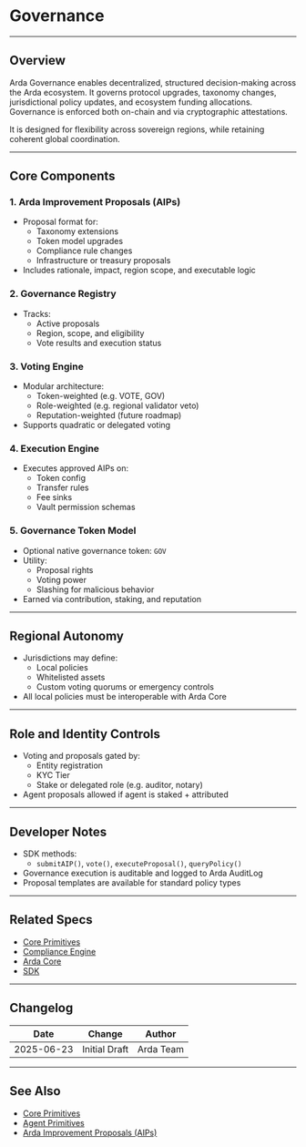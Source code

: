 # Governance

---

## Overview

Arda Governance enables decentralized, structured decision-making across the Arda ecosystem. It governs protocol upgrades, taxonomy changes, jurisdictional policy updates, and ecosystem funding allocations. Governance is enforced both on-chain and via cryptographic attestations.

It is designed for flexibility across sovereign regions, while retaining coherent global coordination.

---

## Core Components

### 1. **Arda Improvement Proposals (AIPs)**
- Proposal format for:
  - Taxonomy extensions
  - Token model upgrades
  - Compliance rule changes
  - Infrastructure or treasury proposals
- Includes rationale, impact, region scope, and executable logic

### 2. **Governance Registry**
- Tracks:
  - Active proposals
  - Region, scope, and eligibility
  - Vote results and execution status

### 3. **Voting Engine**
- Modular architecture:
  - Token-weighted (e.g. VOTE, GOV)
  - Role-weighted (e.g. regional validator veto)
  - Reputation-weighted (future roadmap)
- Supports quadratic or delegated voting

### 4. **Execution Engine**
- Executes approved AIPs on:
  - Token config
  - Transfer rules
  - Fee sinks
  - Vault permission schemas

### 5. **Governance Token Model**
- Optional native governance token: `GOV`
- Utility:
  - Proposal rights
  - Voting power
  - Slashing for malicious behavior
- Earned via contribution, staking, and reputation

---

## Regional Autonomy

- Jurisdictions may define:
  - Local policies
  - Whitelisted assets
  - Custom voting quorums or emergency controls
- All local policies must be interoperable with Arda Core

---

## Role and Identity Controls

- Voting and proposals gated by:
  - Entity registration
  - KYC Tier
  - Stake or delegated role (e.g. auditor, notary)
- Agent proposals allowed if agent is staked + attributed

---

## Developer Notes

- SDK methods:
  - `submitAIP()`, `vote()`, `executeProposal()`, `queryPolicy()`
- Governance execution is auditable and logged to Arda AuditLog
- Proposal templates are available for standard policy types

---

## Related Specs

- [Core Primitives](../primitives/core-primitives.md)
- [Compliance Engine](../protocol/compliance-engine.md)
- [Arda Core](../product/arda-core.md)
- [SDK](sdk.md)

---

## Changelog

| Date       | Change           | Author       |
|------------|------------------|--------------|
| 2025-06-23 | Initial Draft    | Arda Team    |

---

## See Also

- [Core Primitives](../primitives/core-primitives.md)
- [Agent Primitives](../primitives/agent-primitives.md)
- [Arda Improvement Proposals (AIPs)](https://aips.arda.xyz)
